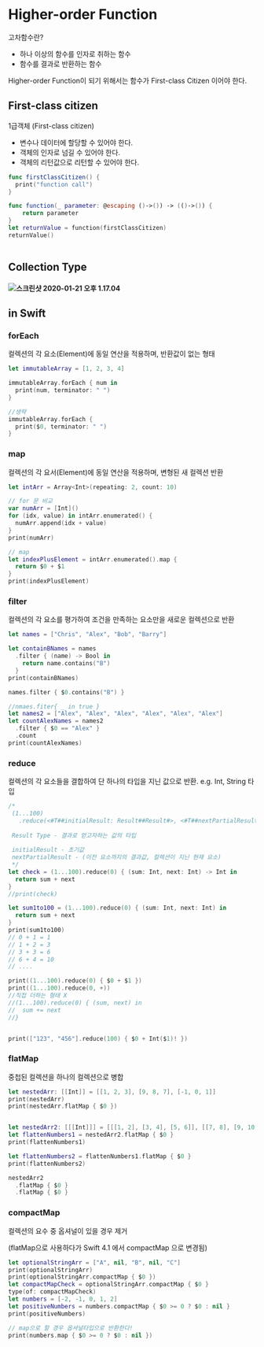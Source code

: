 



# Higher-order Function

고차함수란?

- 하나 이상의 함수를 인자로 취하는 함수
- 함수를 결과로 반환하는 함수

Higher-order Function이 되기 위해서는 함수가 First-class Citizen 이어야 한다.

## First-class citizen

1급객체 (First-class citizen)

- 변수나 데이터에 할당할 수 있어야 한다.
- 객체의 인자로 넘길 수 있어야 한다.
- 객체의 리턴값으로 리턴할 수 있어야 한다.

```swift
func firstClassCitizen() {
  print("function call")
}

func function(_ parameter: @escaping ()->()) -> (()->()) {
	return parameter
}
let returnValue = function(firstClassCitizen)
returnValue()
 
```



## Collection Type

#### ![스크린샷 2020-01-21 오후 1.17.04](https://tva1.sinaimg.cn/large/006tNbRwgy1gb429y6cnsj32100qywt9.jpg)



## in Swift

### forEach

컬렉션의 각 요소(Element)에 동일 연산을 적용하며, 반환값이 없는 형태

```swift
let immutableArray = [1, 2, 3, 4]

immutableArray.forEach { num in
  print(num, terminator: " ")
}

//생략
immutableArray.forEach {
  print($0, terminator: " ")
}
```



### map

컬렉션의 각 요서(Element)에 동일 연산을 적용하며, 변형된 새 컬렉션 반환

```swift
let intArr = Array<Int>(repeating: 2, count: 10)

// for 문 비교
var numArr = [Int]()
for (idx, value) in intArr.enumerated() {
  numArr.append(idx + value)
}
print(numArr)

// map
let indexPlusElement = intArr.enumerated().map {
  return $0 + $1
}
print(indexPlusElement)
```



### filter

컬렉션의 각 요소를 평가하여 조건을 만족하는 요소만을 새로운 컬렉션으로 반환

```swift
let names = ["Chris", "Alex", "Bob", "Barry"]

let containBNames = names
  .filter { (name) -> Bool in
    return name.contains("B")
  }
print(containBNames)

names.filter { $0.contains("B") }

//nmaes.fiter{ _ in true }
let names2 = ["Alex", "Alex", "Alex", "Alex", "Alex", "Alex"]
let countAlexNames = names2
  .filter { $0 == "Alex" }
  .count
print(countAlexNames)
```



### reduce

컬렉션의 각 요소들을 결합하여 단 하나의 타입을 지닌 값으로 반환. e.g. Int, String 타입

```swift
/*
 (1...100)
   .reduce(<#T##initialResult: Result##Result#>, <#T##nextPartialResult: (Result, Int) throws -> Result##(Result, Int) throws -> Result#>)
 
 Result Type - 결과로 얻고자하는 값의 타입
 
 initialResult - 초기값
 nextPartialResult - (이전 요소까지의 결과값, 컬렉션이 지닌 현재 요소)
 */
let check = (1...100).reduce(0) { (sum: Int, next: Int) -> Int in
  return sum + next
}
//print(check)

let sum1to100 = (1...100).reduce(0) { (sum: Int, next: Int) in
  return sum + next
}
print(sum1to100)
// 0 + 1 = 1
// 1 + 2 = 3
// 3 + 3 = 6
// 6 + 4 = 10
// ....

print((1...100).reduce(0) { $0 + $1 })
print((1...100).reduce(0, +))
//직접 더하는 형태 X
//(1...100).reduce(0) { (sum, next) in
//  sum += next
//}


print(["123", "456"].reduce(100) { $0 + Int($1)! })

```



### flatMap

중첩된 컬렉션을 하나의 컬렉션으로 병합

```swift
let nestedArr: [[Int]] = [[1, 2, 3], [9, 8, 7], [-1, 0, 1]]
print(nestedArr)
print(nestedArr.flatMap { $0 })


let nestedArr2: [[[Int]]] = [[[1, 2], [3, 4], [5, 6]], [[7, 8], [9, 10]]]
let flattenNumbers1 = nestedArr2.flatMap { $0 }
print(flattenNumbers1)

let flattenNumbers2 = flattenNumbers1.flatMap { $0 }
print(flattenNumbers2)

nestedArr2
  .flatMap { $0 }
  .flatMap { $0 }
```



### compactMap

컬렉션의 요수 중 옵셔널이 있을 경우 제거

(flatMap으로 사용하다가 Swift 4.1 에서 compactMap 으로 변경됨)

```swift
let optionalStringArr = ["A", nil, "B", nil, "C"]
print(optionalStringArr)
print(optionalStringArr.compactMap { $0 })
let compactMapCheck = optionalStringArr.compactMap { $0 }
type(of: compactMapCheck)
let numbers = [-2, -1, 0, 1, 2]
let positiveNumbers = numbers.compactMap { $0 >= 0 ? $0 : nil }
print(positiveNumbers)

// map으로 할 경우 옵셔널타입으로 반환한다!
print(numbers.map { $0 >= 0 ? $0 : nil })
```

